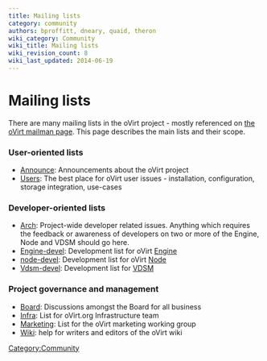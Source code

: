 ```yaml
---
title: Mailing lists
category: community
authors: bproffitt, dneary, quaid, theron
wiki_category: Community
wiki_title: Mailing lists
wiki_revision_count: 8
wiki_last_updated: 2014-06-19
---
```


# Mailing lists

There are many mailing lists in the oVirt project - mostly referenced on [the oVirt mailman page](http://lists.ovirt.org/mailman). This page describes the main lists and their scope.

### User-oriented lists

*   [Announce](http://lists.ovirt.org/mailman/listinfo/announce): Announcements about the oVirt project
*   [Users](http://lists.ovirt.org/mailman/listinfo/users): The best place for oVirt user issues - installation, configuration, storage integration, use-cases

### Developer-oriented lists

*   [Arch](http://lists.ovirt.org/mailman/listinfo/arch): Project-wide developer related issues. Anything which requires the feedback or awareness of developers on two or more of the Engine, Node and VDSM should go here.
*   [Engine-devel](http://lists.ovirt.org/mailman/listinfo/engine-devel): Development list for oVirt [Engine](Engine)
*   [node-devel](http://lists.ovirt.org/mailman/listinfo/node-devel): Development list for oVirt [Node](Node)
*   [Vdsm-devel](http://lists.fedorahosted.org/mailman/listinfo/vdsm-devel): Development list for [VDSM](VDSM)

### Project governance and management

*   [Board](http://lists.ovirt.org/mailman/listinfo/board): Discussions amongst the Board for all business
*   [Infra](http://lists.ovirt.org/mailman/listinfo/infra): List for oVirt.org Infrastructure team
*   [Marketing](http://lists.ovirt.org/mailman/listinfo/marketing): List for the oVirt marketing working group
*   [Wiki](http://lists.ovirt.org/mailman/listinfo/wiki): help for writers and editors of the oVirt wiki

<Category:Community>
